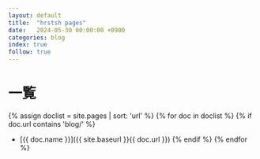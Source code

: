```yaml
---
layout: default
title:  "hrstsh pages"
date:   2024-05-30 00:00:00 +0900
categories: blog
index: true
follow: true
---
```


# 一覧

{% assign doclist = site.pages | sort: 'url'  %}
{% for doc in doclist %}
{% if doc.url contains 'blog/' %}
- [{{ doc.name }}]({{ site.baseurl }}{{ doc.url }})
{% endif %}
{% endfor %}